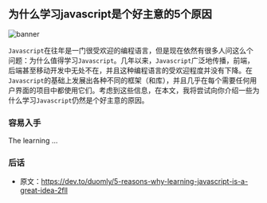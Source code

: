 ## 为什么学习javascript是个好主意的5个原因

![banner](https://res.cloudinary.com/practicaldev/image/fetch/s--Yfpz8DX0--/c_imagga_scale,f_auto,fl_progressive,h_420,q_auto,w_1000/https://res.cloudinary.com/practicaldev/image/fetch/s--rFppDYDg--/c_imagga_scale%2Cf_auto%2Cfl_progressive%2Ch_420%2Cq_auto%2Cw_1000/https://thepracticaldev.s3.amazonaws.com/i/r0w2xvi7ts6ytp9yuu12.jpg)

`Javascript`在往年是一门很受欢迎的编程语言，但是现在依然有很多人问这么个问题：为什么值得学习`Javascript`。几年以来，`Javascript`广泛地传播，前端，后端甚至移动开发中无处不在，并且这种编程语言的受欢迎程度并没有下降。在`Javascript`的基础上发展出各种不同的框架（和库），并且几乎在每个需要任何用户界面的项目中都使用它们。考虑到这些信息，在本文，我将尝试向你介绍一些为什么学习`Javascript`仍然是个好主意的原因。

### 容易入手

The learning ...







### 后话

- 原文：https://dev.to/duomly/5-reasons-why-learning-javascript-is-a-great-idea-2fll

